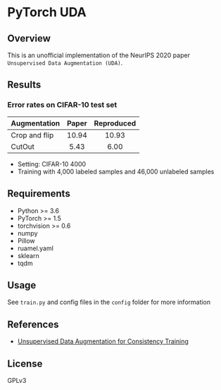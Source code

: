 # PyTorch UDA

## Overview

This is an unofficial implementation of the NeurIPS 2020 paper ```Unsupervised Data Augmentation (UDA)```.

## Results

### Error rates on CIFAR-10 test set

Augmentation     | Paper        | Reproduced   |
---------------- | :----------: | :----------: |
Crop and flip    | 10.94        | 10.93        |
CutOut           | 5.43         | 6.00         |

* Setting: CIFAR-10 4000
* Training with 4,000 labeled samples and 46,000 unlabeled samples

## Requirements

* Python >= 3.6
* PyTorch >= 1.5
* torchvision >= 0.6
* numpy
* Pillow
* ruamel.yaml
* sklearn
* tqdm

## Usage

See ```train.py``` and config files in the ```config``` folder for more information

## References

- [Unsupervised Data Augmentation for Consistency Training](https://arxiv.org/abs/1904.12848)

## License
GPLv3
